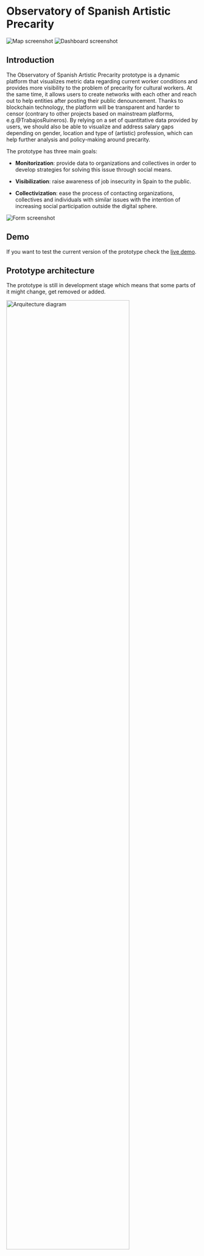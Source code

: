 # __Observatory of Spanish Artistic Precarity__

<img src="/assets/images/Map.png" alt="Map screenshot">
<img src="/assets/images/Dashboard.png" alt="Dashboard screenshot">


## Introduction

The Observatory of Spanish Artistic Precarity prototype is a dynamic platform that visualizes metric data regarding current worker conditions and provides more visibility to the problem of precarity for cultural workers. At the same time, it allows users to create networks with each other and reach out to help entities after posting their public denouncement. Thanks to blockchain technology, the platform will be transparent and harder to censor (contrary to other projects based on mainstream platforms, e.g.@TrabajosRuineros). By relying on a set of quantitative data provided by users, we should also be able to visualize and address salary gaps depending on gender, location and type of (artistic) profession, which can help further analysis and policy-making around precarity. 

The prototype has three main goals:

- __Monitorization__: provide data to organizations and collectives in order to develop strategies for solving this issue through social means.

- __Visibilization__: raise awareness of job insecurity in Spain to the public.

- __Collectivization__: ease the process of contacting organizations, collectives and individuals with similar issues with the intention of increasing social participation outside the digital sphere.

<img src="/assets/images/Form.png" alt="Form screenshot">

## Demo

If you want to test the current version of the prototype check the [live demo](https://p2pmodels.eu).

## Prototype architecture

The prototype is still in development stage which means that some parts of it might change, get removed or added.

<img src="/assets/images/architecture.jpg" alt="Arquitecture diagram" width="80%">


At the <b>frontend level</b> we have a React app with an Apollo client that connects to the backend API gateway. For more information read the [docs of the front end repo](https://github.com/P2PModels/wallofshame-frontend).

At the <b>backend level</b> we have an API gateway implemented with Apollo server, GraphQL for the API's and GraphQL Tools for Schema Stitching. The main benefit of this piece of software is the use of a hybrid architecture, in which we can implement both modern web services and web3 services running simultaneusly seamlesly. 

The current services provided to the client are: users service (for email sharing between participants), cases backend service (for reporting a new case), cases subgraph servie (to get access to reported cases and metrics). For more information read the [docs of the back end repo](https://github.com/P2PModels/wallofshame-backend).

At the <b>blockchain level</b> we find the Case Registry smart contract, which will serve as a registry for the reported cases. The cases subgraph will process the events triggered when a new case is registered to update the current metrics of the platform. For more information read the [docs of the back end repo](https://github.com/P2PModels/wallofshame-backend).

## Technology stack

<img src="/assets/images/stack.jpg" alt="Arquitecture diagram" width="80%">

The main frameworks and libraries used in this prototype are:

### Frontend

-   React.js: this project was bootstrapped with [Create React App](https://github.com/facebook/create-react-app).
-   [Material-UI](https://material-ui.com/getting-started/installation/): for UI components.
-   [Ethers.js v5](https://docs.ethers.io/v5/): for web3 interactions.
-   [useDapp](https://usedapp.io): provides useful react hooks for blockchain interactions.
-   [Apollo client](https://www.apollographql.com/docs/react/): to interact with The Graph network and our backend.
-   [GraphQL](https://graphql.org/): as the data transfer layer replacing traditional REST API's.

### Backend

-   [Apollo server](https://www.apollographql.com/docs/apollo-server/)
-   [Prisma](https://www.prisma.io/): node.js ORM to manage your db.
-   [Nexus](https://nexusjs.org/): Declarative, Code-First GraphQL Schemas for JavaScript/TypeScript
-   [GraphQL](https://graphql.org/): as the data transfer layer replacing traditional API's.
-   [PostgresQL](https://www.postgresql.org/): open-source relationtal database.

### Blockchain

-   [Ethereum](https://ethereum.org/en/): blockchain 2.0 network.
-   [Solidity](https://soliditylang.org/): programming language for developing smart contracts in the Ethereum blockchain.
-   [Hardhat](https://hardhat.org/): development tools to develope, test and deploy smart contracts.
-   [Waffle](https://ethereum-waffle.readthedocs.io/en/latest/): testing library for smart contracts.
-   [The Graph](https://thegraph.com/en/): decentralized service for indexing complex events in the blockchain.

### Deployment

-   [Docker](https://www.docker.com/): containerize and automatize development.

## License

This prototype is licensed under [GNU General Public License v3.0](https://www.gnu.org/licenses/gpl-3.0.en.html)
